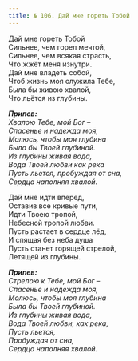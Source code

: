 ```yaml
---
title: № 106. Дай мне гореть Тобой
---
```


Дай мне гореть Тобой  
Сильнее, чем горел мечтой,  
Сильнее, чем всякая страсть,  
Что жжёт меня изнутри.     
Дай мне владеть собой,  
Чтоб жизнь моя служила Тебе,  
Была бы живою хвалой,  
Что льётся из глубины.

*__Припев:__  
Хвалою Тебе, мой Бог –  
Спасенье и надежда моя,  
Молюсь, чтобы моя глубина  
Была бы Твоей глубиной.  
Из глубины живая вода,  
Вода Твоей любви как река  
Пусть льется, пробуждая от сна,  
Сердца наполняя хвалой.*

Дай мне идти вперед,  
Оставив все кривые пути,  
Идти Твоею тропой,   
Небесной тропой любви.  
Пусть растает в сердце лёд,  
И спящая без неба душа  
Пусть станет горящей стрелой,  
Летящей из глубины.

*__Припев:__  
Стрелою к Тебе, мой Бог –  
Спасенье и надежда моя,  
Молюсь, чтобы моя глубина  
Была бы Твоей глубиной.  
Из глубины живая вода,  
Вода Твоей любви, как река,  
Пусть льется,  
Пробуждая от сна,  
Сердца наполняя хвалой.*
